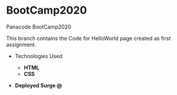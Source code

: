 # BootCamp2020
 Panacode BootCamp2020 
 
 This branch contains the Code for HelloWorld page created as first assignment.
 - Technologies Used
   - **HTML**
   - **CSS**

- **Deployed Surge @**
 
